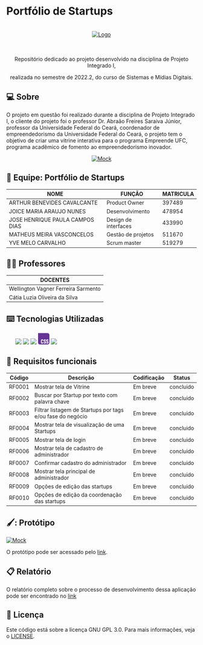 # Portfólio de Startups
<div align="center" name="inicio">
<br>
<a href="*"><img title="Logo" src="https://user-images.githubusercontent.com/104387392/204192349-bc174c4e-23cb-4169-abf0-57b0a787788f.svg" style="width: 400px;" /></a>

<br><br>
Repositório dedicado ao projeto desenvolvido na disciplina de Projeto Integrado I,<p>
realizada no semestre de 2022.2, do curso de Sistemas e Mídias Digitais.
</div>

<a name="sobre"></a>

## :computer: Sobre

O projeto em questão foi realizado durante a disciplina de Projeto Integrado I, o cliente do projeto foi o professor Dr. Abraão Freires Saraiva Júnior, professor da Universidade Federal do Ceará, coordenador de empreendedorismo da Universidade Federal do Ceará, o projeto tem o objetivo de criar uma vitrine interativa para o programa Empreende UFC, programa acadêmico de fomento ao empreendedorismo inovador.
<br>
<p>
  
<div align="center" >
<a href="*"><img title="Mock" src="https://user-images.githubusercontent.com/104387392/204198032-497013fa-a472-467f-aee5-36ebd81812e3.png" style="width: 600px;" /></a>
</div>

<a name="equipe"></a>

## :busts_in_silhouette: Equipe: Portfólio de Startups

|  NOME                                  |  FUNÇÃO                    |  MATRICULA      |
|  ----------------------------          |  -----------------------   |  ------------   |
|   ARTHUR BENEVIDES CAVALCANTE          |  Product Owner             |  397489         |
|   JOICE MARIA ARAUJO NUNES             |  Desenvolvimento           |  478954         |
|   JOSE HENRIQUE PAULA CAMPOS DIAS      |  Design de interfaces      |  433990         |
|   MATHEUS MEIRA VASCONCELOS            |  Gestão de projetos        |  511670         |
|   YVE MELO CARVALHO                    |  Scrum master              |  519279         |


<a name= "professores"></a>

## 	:woman_teacher: Professores
|  DOCENTES                                        |
|  ----------------------------                    |  
|   Wellington Vagner Ferreira Sarmento            |  
|   Cátia Luzia Oliveira da Silva                  | 


<a name="tecnologias"></a>
##  ⌨️ Tecnologias Utilizadas

<ul>
    <img src="https://github.com/freeCodeCamp/devdocs/blob/main/public/icons/docs/node/16%402x.png" height="30">
    <img src="https://www.tutorialsteacher.com/Content/images/home/mongodb.svg" height="30">
    <img src="https://github.com/freeCodeCamp/devdocs/blob/main/public/icons/docs/html/16%402x.png" height="30">
    <img src="https://github.com/freeCodeCamp/devdocs/blob/main/public/icons/docs/css/16%402x.png" height="30">
    <img src="https://github.com/freeCodeCamp/devdocs/blob/main/public/icons/docs/git/16%402x.png" height="30">
</ul>


<a name="requisitos"></a>

## :dart: Requisitos funcionais

|  Código                           |  Descrição                                                                               | Codificação   | Status       | 
|  ----------------------------     | ----------------------------------------------------------------                         | ------------  | ------       |
|  RF0001                          |  Mostrar tela de Vitrine                                                                  | Em breve      | concluido    |
|  RF0002                          |  Buscar por Startup por texto com palavra chave                                           | Em breve      | concluido    |
|  RF0003                          |  Filtrar listagem de Startups por tags e/ou fase do negócio                               | Em breve      | concluido    |
|  RF0004                          |  Mostrar tela de visualização de uma Startups                                             | Em breve      | concluido    |
|  RF0005                          |  Mostrar tela de login                                                                    | Em breve      | concluido    |
|  RF0006                          |  Mostrar tela de cadastro de administrador                                                | Em breve      | concluido    |
|  RF0007                          |  Confirmar cadastro do administrador                                                      | Em breve      | concluido    |
|  RF0008                          |  Mostrar tela principal de administrador                                                  | Em breve      | concluido    |
|  RF0009                          |  Opções de edição das startups                                                            | Em breve      | concluido    |
|  RF0010                          |  Opções de edição da coordenação das startups                                             | Em breve      | concluido    |


<a name="protótipo"></a>

## 🖌️: Protótipo
<div>
<a href="*"><img title="Mock" src="https://user-images.githubusercontent.com/104387392/204202094-84686c52-d963-47f8-a8b0-69a5ec2ed8e8.png" style="width: 400px;" /></a>
</div>


O protótipo pode ser acessado pelo [link](https://www.figma.com/proto/TokbIUo8DxkZJ0uaUxmUm0/Cloud?node-id=960%3A272&viewport=389%2C345%2C0.17&scaling=scale-down&starting-point-node-id=1190%3A4626).
 
 
<a name="documento"></a>

## :clipboard: Relatório

O relatório completo sobre o processo de desenvolvimento dessa aplicação pode ser encontrado no [link](https://docs.google.com/document/d/1hBZQAL9Xy70LAdbJbVsiKNGVuqxz_UYUTmiVVg30NgU/edit?usp=sharing)


<a name="license"></a>

## :memo: Licença
Este código está sobre a licença GNU GPL 3.0. Para mais informações, veja o [LICENSE](https://github.com/joicenunes/VitrineEmpreende/blob/main/LICENSE).
<br>
